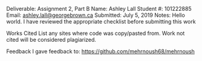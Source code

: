 Deliverable:  Assignment 2, Part B
Name:         Ashley Lall
Student #:    101222885 
Email:        ashley.lall@georgebrown.ca
Submitted:    July 5, 2019
Notes:        Hello world.
 I have reviewed the appropriate checklist before submitting this work

Works Cited
List any sites where code was copy/pasted from. Work not cited will be considered plagiarized.

Feedback
I gave feedback to:
https://github.com/mehrnoush68/mehrnoush
